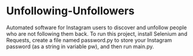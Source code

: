 # Unfollowing-Unfollowers
Automated software for Instagram users to discover and unfollow people who are not following them back. To run this project, install Selenium and Requests, create a file named password.py to store your Instagram password (as a string in variable pw), and then run main.py. 

